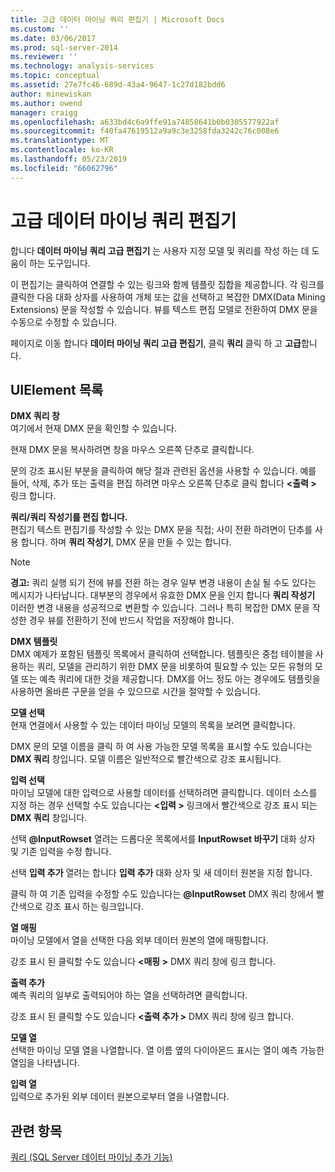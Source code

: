 ```yaml
---
title: 고급 데이터 마이닝 쿼리 편집기 | Microsoft Docs
ms.custom: ''
ms.date: 03/06/2017
ms.prod: sql-server-2014
ms.reviewer: ''
ms.technology: analysis-services
ms.topic: conceptual
ms.assetid: 27e7fc46-689d-43a4-9647-1c27d182bdd6
author: minewiskan
ms.author: owend
manager: craigg
ms.openlocfilehash: a633bd4c6a9ffe91a74858641b0b0305577922af
ms.sourcegitcommit: f40fa47619512a9a9c3e3258fda3242c76c008e6
ms.translationtype: MT
ms.contentlocale: ko-KR
ms.lasthandoff: 05/23/2019
ms.locfileid: "66062796"
---
```

# <a name="advanced-data-mining-query-editor"></a>고급 데이터 마이닝 쿼리 편집기
  합니다 **데이터 마이닝 쿼리 고급 편집기** 는 사용자 지정 모델 및 쿼리를 작성 하는 데 도움이 하는 도구입니다.  
  
 이 편집기는 클릭하여 연결할 수 있는 링크와 함께 템플릿 집합을 제공합니다. 각 링크를 클릭한 다음 대화 상자를 사용하여 개체 또는 값을 선택하고 복잡한 DMX(Data Mining Extensions) 문을 작성할 수 있습니다. 뷰를 텍스트 편집 모델로 전환하여 DMX 문을 수동으로 수정할 수 있습니다.  
  
 페이지로 이동 합니다 **데이터 마이닝 쿼리 고급 편집기**, 클릭 **쿼리** 클릭 하 고 **고급**합니다.  
  
## <a name="uielement-list"></a>UIElement 목록  
 **DMX 쿼리 창**  
 여기에서 현재 DMX 문을 확인할 수 있습니다.  
  
 현재 DMX 문을 복사하려면 창을 마우스 오른쪽 단추로 클릭합니다.  
  
 문의 강조 표시된 부분을 클릭하여 해당 절과 관련된 옵션을 사용할 수 있습니다. 예를 들어, 삭제, 추가 또는 출력을 편집 하려면 마우스 오른쪽 단추로 클릭 합니다  **\<출력 >** 링크 합니다.  
  
 **쿼리/쿼리 작성기를 편집 합니다.**  
 편집기 텍스트 편집기를 작성할 수 있는 DMX 문을 직접; 사이 전환 하려면이 단추를 사용 합니다. 하며 **쿼리 작성기**, DMX 문을 만들 수 있는 합니다.  
  
> [!NOTE]  
>  **경고:** 쿼리 실행 되기 전에 뷰를 전환 하는 경우 일부 변경 내용이 손실 될 수도 있다는 메시지가 나타납니다. 대부분의 경우에서 유효한 DMX 문을 인지 합니다 **쿼리 작성기** 이러한 변경 내용을 성공적으로 변환할 수 있습니다. 그러나 특히 복잡한 DMX 문을 작성한 경우 뷰를 전환하기 전에 반드시 작업을 저장해야 합니다.  
  
 **DMX 템플릿**  
 DMX 예제가 포함된 템플릿 목록에서 클릭하여 선택합니다. 템플릿은 중첩 테이블을 사용하는 쿼리, 모델을 관리하기 위한 DMX 문을 비롯하여 필요할 수 있는 모든 유형의 모델 또는 예측 쿼리에 대한 것을 제공합니다. DMX를 어느 정도 아는 경우에도 템플릿을 사용하면 올바른 구문을 얻을 수 있으므로 시간을 절약할 수 있습니다.  
  
 **모델 선택**  
 현재 연결에서 사용할 수 있는 데이터 마이닝 모델의 목록을 보려면 클릭합니다.  
  
 DMX 문의 모델 이름을 클릭 하 여 사용 가능한 모델 목록을 표시할 수도 있습니다는 **DMX 쿼리** 창입니다. 모델 이름은 일반적으로 빨간색으로 강조 표시됩니다.  
  
 **입력 선택**  
 마이닝 모델에 대한 입력으로 사용할 데이터를 선택하려면 클릭합니다. 데이터 소스를 지정 하는 경우 선택할 수도 있습니다는  **\<입력 >** 링크에서 빨간색으로 강조 표시 되는 **DMX 쿼리** 창입니다.  
  
 선택 **@InputRowset** 열려는 드롭다운 목록에서를 **InputRowset 바꾸기** 대화 상자 및 기존 입력을 수정 합니다.  
  
 선택 **입력 추가** 열려는 합니다 **입력 추가** 대화 상자 및 새 데이터 원본을 지정 합니다.  
  
 클릭 하 여 기존 입력을 수정할 수도 있습니다는 **@InputRowset** DMX 쿼리 창에서 빨간색으로 강조 표시 하는 링크입니다.  
  
 **열 매핑**  
 마이닝 모델에서 열을 선택한 다음 외부 데이터 원본의 열에 매핑합니다.  
  
 강조 표시 된 클릭할 수도 있습니다  **\<매핑 >** DMX 쿼리 창에 링크 합니다.  
  
 **출력 추가**  
 예측 쿼리의 일부로 출력되어야 하는 열을 선택하려면 클릭합니다.  
  
 강조 표시 된 클릭할 수도 있습니다  **\<출력 추가 >** DMX 쿼리 창에 링크 합니다.  
  
 **모델 열**  
 선택한 마이닝 모델 열을 나열합니다. 열 이름 옆의 다이아몬드 표시는 열이 예측 가능한 열임을 나타냅니다.  
  
 **입력 열**  
 입력으로 추가된 외부 데이터 원본으로부터 열을 나열합니다.  
  
## <a name="see-also"></a>관련 항목  
 [쿼리 &#40;SQL Server 데이터 마이닝 추가 기능&#41;](query-sql-server-data-mining-add-ins.md)  
  
  
